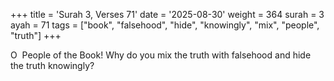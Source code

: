 +++
title = 'Surah 3, Verses 71'
date = '2025-08-30'
weight = 364
surah = 3
ayah = 71
tags = ["book", "falsehood", "hide", "knowingly", "mix", "people", "truth"]
+++

O  People of the Book! Why do you mix the truth with falsehood and hide the truth knowingly?